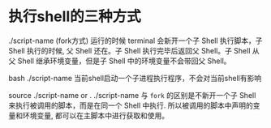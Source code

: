 # 执行shell的三种方式

./script-name (fork方式) 运行的时候 terminal 会新开一个子 Shell 执行脚本，子 Shell 执行的时候, 父 Shell 还在。子 Shell 执行完毕后返回父 Shell。子 Shell 从父 Shell 继承环境变量，但是子 Shell 中的环境变量不会带回父 Shell。



bash ./script-name 当前shell启动一个子进程执行程序，不会对当前shell有影响



source ./script-name  or  .   ./script-name  与 `fork` 的区别是不新开一个子 Shell 来执行被调用的脚本，而是在同一个 Shell 中执行. 所以被调用的脚本中声明的变量和环境变量, 都可以在主脚本中进行获取和使用。


